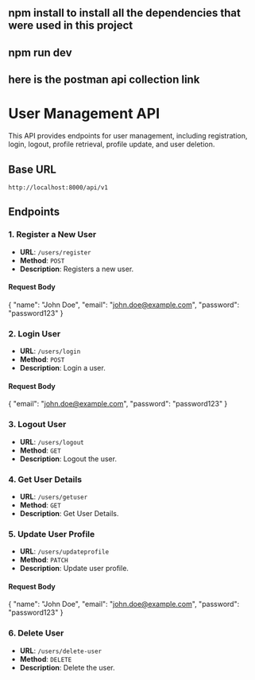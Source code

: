 
## npm install to install all the dependencies that were used in this project

## npm run dev

## here is the postman api collection link

# User Management API

This API provides endpoints for user management, including registration, login, logout, profile retrieval, profile update, and user deletion.

## Base URL
`http://localhost:8000/api/v1`

## Endpoints

### 1. Register a New User

- **URL**: `/users/register`
- **Method**: `POST`
- **Description**: Registers a new user.

#### Request Body

{
  "name": "John Doe",
  "email": "john.doe@example.com",
  "password": "password123"
}

### 2. Login User

- **URL**: `/users/login`
- **Method**: `POST`
- **Description**: Login a user.

#### Request Body

{
  "email": "john.doe@example.com",
  "password": "password123"
}

### 3. Logout User

- **URL**: `/users/logout`
- **Method**: `GET`
- **Description**: Logout the user.

### 4. Get User Details

- **URL**: `/users/getuser`
- **Method**: `GET`
- **Description**: Get User Details.

### 5. Update User Profile

- **URL**: `/users/updateprofile`
- **Method**: `PATCH`
- **Description**: Update user profile.

#### Request Body

{
  "name": "John Doe",
  "email": "john.doe@example.com",
  "password": "password123"
}

### 6. Delete User

- **URL**: `/users/delete-user`
- **Method**: `DELETE`
- **Description**: Delete the user.

